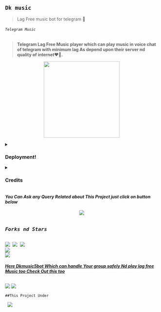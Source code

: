 ## `Dk music`
>Lag Free music bot for telegram 💞
<p align="center"><h6> <code>Telegram Music</code> </h6>

> __Telegram Lag Free Music player which can play music in voice chat of telegram with minimum lag As depend upon their server nd quality of internet❤️🚶.__
<p align="center">
<img src='https://te.legra.ph/file/5e31ae87791fdc24d74ae.jpg' alternate="Aww Reload Aunty It's Your internet issue" height="250px">

</pre>
<details><summary> <h3><b>Deployment!</b></h3> </summary>
<pre>
<b><i>••Deploy Dkgurjar-123 to Heroku••</i></b>
<p><a href="https://heroku.com/deploy?template=https://github.com/Dk143gurjar/Dkgurjar-123"><img src="https://img.shields.io/badge/Deploy%20To%20Heroku-black?style=for-the-badge&logo=heroku" width="200""/></a></p>
</pre>

<pre>
<b><i>••Deploy Dkgurjar-123 to Okteto••</i></b>
<p><a href="https://cloud.okteto.com/deploy?repository=https://github.com/Dk143gurjar/Dkgurjar-123"><img src="https://img.shields.io/badge/Deploy_To_Okteto%20%20-black?style=for-the-badge&logo=Okteto" width="200"/></a></p>
</details>
<details>
<summary><b><h3>Credits</h3></b></summary>
<i>All credit Goes To these peoples</i><br>
<code>Dk143gurjar: Main Credit</code><br>
<code>Nub Hu vro Schhi me🥲🥲</code><br>
</details>



<h4><b><i>You Can Ask any Query Related about This Project just click on button below</i></b></h4>
<p align="center">
<a href="https://t.me/Dk143gurjar"><img src="https://img.shields.io/badge/Ask%20-anything-1abc9c.svg"></a>


<p align="center">
<pre>
<h3><b><i>Forks nd Stars</i></b></h3>
<img src="https://img.shields.io/github/license/Dk143gurjar/Dkgurjar-123.svg"> <img src="https://img.shields.io/github/forks/Dk143gurjar/Dkgurjar-123.svg"> <img src="https://img.shields.io/github/stars/Dk143gurjar/Dkgurjar-123.svg">
<a href="https://github.com/Dk143gurjar/Dkgurjar-123"><img src="https://github-readme-stats.vercel.app/api/pin/?username=Dk143gurjar&repo=Dkgurjar-123&theme=chartreuse-dark"></a>
<a href="https://github.com/Dk143gurjar/Dkgurjar-123/fork"><img src="https://img.shields.io/badge/Fork%20DK%20Music-black?style=for-the-badge&logo=github"></a>
</pre></p>


<h6><b><i><u>Here Dkmusic5bot Which can handle Your group safely Nd play lag free Music too Check Out this too</u></i></b></h6>
<p><a href='https://t.me/Dkmusic5BOT'><img src="https://img.shields.io/badge/Dkmusic5bot-black?style=for-the-badge&logo=telegram&logoColor=black"></a>
<a href="https://t.me/Dk143gurjar"><img src="https://img.shields.io/badge/Developer%20%20-black?style=for-the-badge&logo=telegram"></a></p>


<p><code>##This Project Under</code> <pre> <a href="https://t.me/DK_MUSIC_SHAYARI"><img src="https://img.shields.io/badge/Join-Dk143gurjar-blue?style=for-the-badge&logo=telegram"></a></pre>
